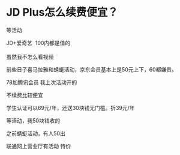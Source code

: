 # JD Plus怎么续费便宜？


等活动

JD+爱奇艺&nbsp;&nbsp;100内都是值的<br />
<br />
虽然我不怎么看视频

前些日子喜马拉雅和蜻蜓活动，京东会员基本上是50元上下，60都嫌贵。

78加腾讯会员 我上次活动开的<img src="static/image/smiley/default/lol.gif" smilieid="12" border="0" alt="" /><img src="static/image/smiley/default/lol.gif" smilieid="12" border="0" alt="" /><img id="aimg_bvZ6C" onclick="zoom(this, this.src, 0, 0, 0)" class="zoom" src="https://cdn.jsdelivr.net/gh/hishis/forum-master/public/images/patch.gif" onmouseover="img_onmouseoverfunc(this)" onload="thumbImg(this)" border="0" alt="" />

不续费比较便宜

学生认证可以69元/年，还送30块钱无门槛。折39元/年

等活动，我50块钱收的

之前蜻蜓活动，有人50出

联通网上营业厅有活动 特价
